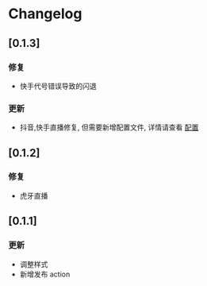 # Changelog

## [0.1.3]

### 修复

-   快手代号错误导致的闪退

### 更新

-   抖音,快手直播修复, 但需要新增配置文件, 详情请查看 [配置]()

## [0.1.2]

### 修复

-   虎牙直播

## [0.1.1]

### 更新

-   调整样式
-   新增发布 action
